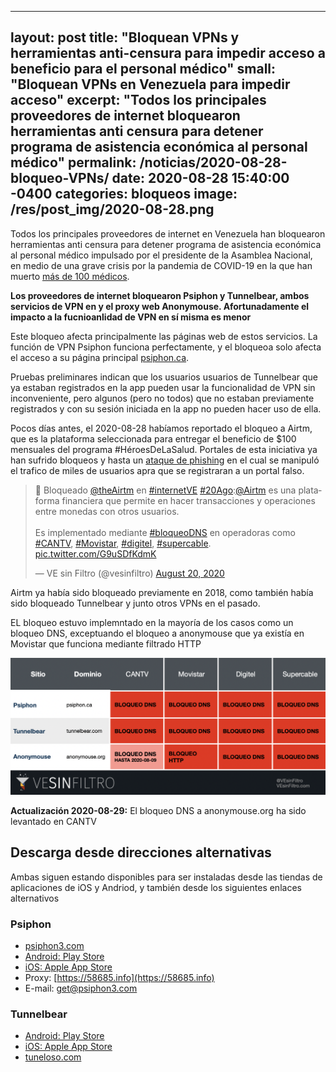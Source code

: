 
---
layout: post
title:  "Bloquean VPNs y herramientas anti-censura para impedir acceso a beneficio para el personal médico"
small:   "Bloquean VPNs en Venezuela para impedir acceso"
excerpt: "Todos los principales proveedores de internet bloquearon herramientas anti censura para detener programa de asistencia económica al personal médico"
permalink: /noticias/2020-08-28-bloqueo-VPNs/
date:   2020-08-28 15:40:00 -0400
categories: bloqueos
image: /res/post_img/2020-08-28.png
---

Todos los principales proveedores de internet en Venezuela han bloquearon herramientas anti censura para detener programa de asistencia económica al personal médico impulsado por el presidente de la Asamblea Nacional, en medio de una grave crisis por la pandemia de COVID-19 en la que han muerto [más de 100 médicos](https://eldiario.com/2020/08/27/medicos-muertos-coronavirus-venezuela/).

**Los proveedores de internet bloquearon Psiphon y Tunnelbear, ambos servicios de VPN en y el proxy web Anonymouse. Afortunadamente el impacto a la fucnioanlidad de VPN en sí misma es menor**

Este bloqueo afecta principalmente las páginas web de estos servicios. La función de VPN Psiphon funciona perfectamente, y el bloqueoa solo afecta el acceso a su página principal [psiphon.ca](https://psiphon.ca).

Pruebas preliminares indican que los usuarios usuarios de Tunnelbear que ya estaban registrados en la app pueden usar la funcionalidad de VPN sin inconveniente, pero algunos (pero no todos) que no estaban previamente registrados y con su sesión iniciada en la app no pueden hacer uso de ella.

Pocos días antes, el 2020-08-28 habíamos reportado el bloqueo a Airtm, que es la plataforma seleccionada para entregar el beneficio de $100 mensuales del programa #HéroesDeLaSalud. Portales de esta iniciativa ya han sufrido bloqueos y hasta un [ataque de phishing](http://vesinfiltro.com/noticias/2020-04-26-phishing_heroes_salud.html) en el cual se manipuló el trafico de miles de usuarios apra que se registraran a un portal falso.

<blockquote class="twitter-tweet"><p lang="es" dir="ltr">🛑 Bloqueado <a href="https://twitter.com/theairtm?ref_src=twsrc%5Etfw">@theAirtm</a> en <a href="https://twitter.com/hashtag/internetVE?src=hash&amp;ref_src=twsrc%5Etfw">#internetVE</a> <a href="https://twitter.com/hashtag/20Ago?src=hash&amp;ref_src=twsrc%5Etfw">#20Ago</a>:<a href="https://twitter.com/airtm?ref_src=twsrc%5Etfw">@Airtm</a> es una plataforma financiera que permite en hacer transacciones y operaciones entre monedas con otros usuarios.<br><br>Es implementado mediante <a href="https://twitter.com/hashtag/bloqueoDNS?src=hash&amp;ref_src=twsrc%5Etfw">#bloqueoDNS</a> en operadoras como <a href="https://twitter.com/hashtag/CANTV?src=hash&amp;ref_src=twsrc%5Etfw">#CANTV</a>, <a href="https://twitter.com/hashtag/Movistar?src=hash&amp;ref_src=twsrc%5Etfw">#Movistar</a>, <a href="https://twitter.com/hashtag/digitel?src=hash&amp;ref_src=twsrc%5Etfw">#digitel</a>, <a href="https://twitter.com/hashtag/supercable?src=hash&amp;ref_src=twsrc%5Etfw">#supercable</a>. <a href="https://t.co/G9uSDfKdmK">pic.twitter.com/G9uSDfKdmK</a></p>&mdash; VE sin Filtro (@vesinfiltro) <a href="https://twitter.com/vesinfiltro/status/1296564174198276102?ref_src=twsrc%5Etfw">August 20, 2020</a></blockquote> <script async src="https://platform.twitter.com/widgets.js" charset="utf-8"></script>

Airtm ya había sido bloqueado previamente en 2018, como también había sido bloqueado Tunnelbear y junto otros VPNs en el pasado.

EL bloqueo estuvo implemntado en la mayoría de los casos como un bloqueo DNS, exceptuando el bloqueo a anonymouse que ya existía en Movistar que funciona mediante filtrado HTTP

![](/res/post_img/2020-08-28/tabla.png)

**Actualización 2020-08-29:** El bloqueo DNS a anonymouse.org ha sido levantado en CANTV 

## Descarga desde direcciones alternativas
Ambas siguen estando disponibles para ser instaladas desde las tiendas de aplicaciones de iOS y Andriod, y también desde los siguientes enlaces alternativos

### Psiphon
- [psiphon3.com](http://psiphon3.com/es/download.html)
- [Android: Play Store](https://play.google.com/store/apps/details?id=com.psiphon3.subscription)
- [iOS: Apple App Store](https://apps.apple.com/us/app/psiphon/id1276263909?ls=1) 
- Proxy: [https://58685.info](https://58685.info)
- E-mail: get@psiphon3.com 

### Tunnelbear

- [Android: Play Store](https://play.google.com/store/apps/details?id=com.tunnelbear.android)
- [iOS: Apple App Store](https://geo.itunes.apple.com/app/tunnelbear-vpn-unblock-websites/id564842283?mt=8&at=1010l9nk)
- [tuneloso.com](http://tuneloso.com)
<!--stackedit_data:
eyJoaXN0b3J5IjpbMTA5MTM1MjE2MV19
-->